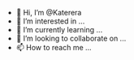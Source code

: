 - 👋 Hi, I’m @Katerera
- 👀 I’m interested in ...
- 🌱 I’m currently learning ...
- 💞️ I’m looking to collaborate on ...
- 📫 How to reach me ...

<!---
Katerera/Katerera is a ✨ special ✨ repository because its `README.md` (this file) appears on your GitHub profile.
You can click the Preview link to take a look at your changes.
--->
